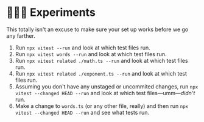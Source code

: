 # 👩🏾‍🔬 Experiments

This totally isn't an excuse to make sure your set up works before we go any farther.

1. Run `npx vitest --run` and look at which test files run.
2. Run `npx vitest words --run` and look at which test files run.
3. Run `npx vitest related ./math.ts --run` and look at which test files run.
4. Run `npx vitest related ./exponent.ts --run` and look at which test files run.
5. Assuming you don't have any unstaged or uncommited changes, run `npx vitest --changed HEAD --run` and look at which test files—umm—_didn't_ run.
6. Make a change to `words.ts` (or any other file, really) and then run `npx vitest --changed HEAD --run` and see what tests run.

